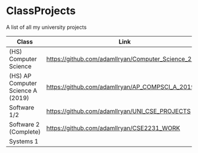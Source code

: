 # ClassProjects
A list of all my university projects

Class                               | Link                                                  | Year
------------------------------------|-------------------------------------------------------|------
(HS) Computer Science               | https://github.com/adamllryan/Computer_Science_2018   | 2018
(HS) AP Computer Science A (2019)   | https://github.com/adamllryan/AP_COMPSCI_A_2019       | 2019
Software 1/2                        | https://github.com/adamllryan/UNI_CSE_PROJECTS        | 2021
Software 2 (Complete)               | https://github.com/adamllryan/CSE2231_WORK            | 2022
Systems 1                           |                                                       | 2022

